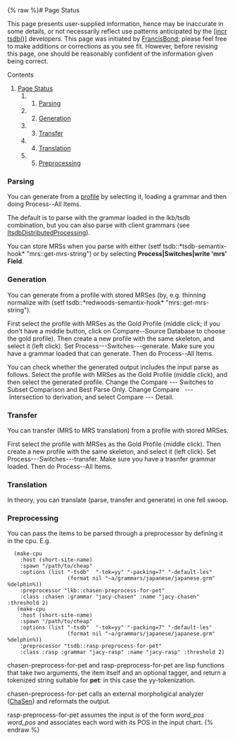{% raw %}# Page Status

This page presents user-supplied information, hence may be inaccurate in
some details, or not necessarily reflect use patterns anticipated by the
[\[incr tsdb()\]](http://www.delph-in.net/itsdb) developers. This page
was initiated by [FrancisBond](../FrancisBond); please feel free to make
additions or corrections as you see fit. However, before revising this
page, one should be reasonably confident of the information given being
correct.

Contents

1. [Page Status](../ItsdbProfiling#Page_Status)
   1. 1. [Parsing](../ItsdbProfiling#Parsing)
   1. 2. [Generation](../ItsdbProfiling#Generation)
   1. 3. [Transfer](../ItsdbProfiling#Transfer)
   1. 4. [Translation](../ItsdbProfiling#Translation)
   1. 5. [Preprocessing](../ItsdbProfiling#Preprocessing)

### Parsing

You can generate from a [profile](../ItsdbProfile) by selecting it, loading
a grammar and then doing Process--All Items.

The default is to parse with the grammar loaded in the lkb/tsdb
combination, but you can also parse with client grammars (see
[ItsdbDistributedProcessing](../ItsdbDistributedProcessing)).

You can store MRSs when you parse with either
(setf tsdb::\*tsdb-semantix-hook\* "mrs::get-mrs-string") or by
selecting **Process\|Switches\|write 'mrs' Field**.

### Generation

You can generate from a profile with stored MRSes (by, e.g. thinning
normalize with
(setf tsdb::\*redwoods-semantix-hook\* "mrs::get-mrs-string").

First select the profile with MRSes as the Gold Profile (middle click;
if you don't have a middle button, click on Compare--Source Database to
choose the gold profile). Then create a new profile with the same
skeleton, and select it (left click). Set Process---Switches---generate.
Make sure you have a grammar loaded that can generate. Then do
Process--All Items.

You can check whether the generated output includes the input parse as
follows. Select the profile with MRSes as the Gold Profile (middle
click), and then select the generated profile. Change the
Compare --- Switches to Subset Comparison and Best Parse Only. Change
Compare   --- Intersection to derivation, and select Compare --- Detail.

### Transfer

You can transfer (MRS to MRS translation) from a profile with stored
MRSes.

First select the profile with MRSes as the Gold Profile (middle click).
Then create a new profile with the same skeleton, and select it (left
click). Set Process---Switches---transfer. Make sure you have a trasnfer
grammar loaded. Then do Process--All Items.

### Translation

In theory, you can translate (parse, transfer and generate) in one fell
swoop.

### Preprocessing

You can pass the items to be parsed through a preprocessor by defining
it in the cpu. E.g.

      (make-cpu
        :host (short-site-name)
        :spawn "/path/to/cheap"
        :options (list "-tsdb"  "-tok=yy" "-packing=7" "-default-les"
                       (format nil "~a/grammars/japanese/japanese.grm" %delphin%))
        :preprocessor "lkb::chasen-preprocess-for-pet"
        :class :chasen :grammar "jacy-chasen" :name "jacy-chasen" :threshold 2)
       (make-cpu
        :host (short-site-name)
        :spawn "/path/to/cheap"
        :options (list "-tsdb"  "-tok=yy" "-packing=7" "-default-les"
                       (format nil "~a/grammars/japanese/japanese.grm" %delphin%))
        :preprocessor "tsdb::rasp-preprocess-for-pet"
        :class :rasp :grammar "jacy-rasp" :name "jacy-rasp" :threshold 2)

chasen-preprocess-for-pet and rasp-preprocess-for-pet are lisp functions
that take two arguments, the item itself and an optional tagger, and
return a tokenized string suitable for **pet**: in this case the
yy-tokenization.

chasen-preprocess-for-pet calls an external morpholigical analyzer
([ChaSen](/ChaSen)) and reformats the output.

rasp-preprocess-for-pet assumes the input is of the form *word\_pos
word\_pos* and associates each word with its POS in the input chart.
<update date omitted for speed>{% endraw %}